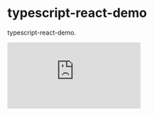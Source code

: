 # typescript-react-demo
typescript-react-demo.

![官方Demo](https://www.tslang.cn/docs/handbook/typescript-in-5-minutes.html)
